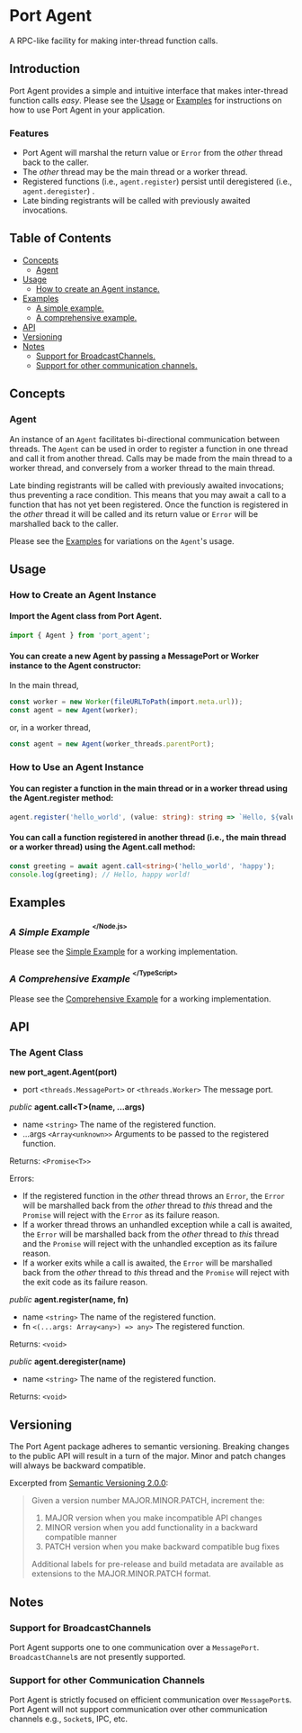 # Port Agent

A RPC-like facility for making inter-thread function calls.

## Introduction

Port Agent provides a simple and intuitive interface that makes inter-thread function calls *easy*.  Please see the [Usage](#usage) or [Examples](#examples) for instructions on how to use Port Agent in your application.

### Features
- Port Agent will marshal the return value or `Error` from the *other* thread back to the caller.
- The *other* thread may be the main thread or a worker thread.
- Registered functions (i.e., `agent.register`) persist until deregistered (i.e., `agent.deregister`) .
- Late binding registrants will be called with previously awaited invocations. 

## Table of Contents
- [Concepts](#concepts)
    - [Agent](#agent)
- [Usage](#usage)
    - [How to create an Agent instance.](#how-to-create-an-agent-instance)
- [Examples](#examples)
    - [A simple example.](#a-simple-example-nodejs)
    - [A comprehensive example.](#a-comprehensive-example-typescript)
- [API](#api)
- [Versioning](#versioning)
- [Notes](#notes)
    - [Support for BroadcastChannels.](#support-for-broadcastchannels)
    - [Support for other communication channels.](#support-for-other-communication-channels)

## Concepts

### Agent

An instance of an `Agent` facilitates bi-directional communication between threads.  The `Agent` can be used in order to register a function in one thread and call it from another thread.  Calls may be made from the main thread to a worker thread, and conversely from a worker thread to the main thread.

Late binding registrants will be called with previously awaited invocations; thus preventing a race condition.  This means that you may await a call to a function that has not yet been registered.  Once the function is registered in the *other* thread it will be called and its return value or `Error` will be marshalled back to the caller.

Please see the [Examples](#examples) for variations on the `Agent`'s usage.

## Usage

### How to Create an Agent Instance

#### Import the Agent class from Port Agent.

```ts
import { Agent } from 'port_agent';
```

#### You can create a new Agent by passing a MessagePort or Worker instance to the Agent constructor:

In the main thread,

```ts
const worker = new Worker(fileURLToPath(import.meta.url));
const agent = new Agent(worker);
```

or, in a worker thread,

```ts
const agent = new Agent(worker_threads.parentPort);
```

### How to Use an Agent Instance

#### You can register a function in the main thread or in a worker thread using the Agent.register method:

```ts
agent.register('hello_world', (value: string): string => `Hello, ${value} world!`);
```

#### You can call a function registered in another thread (i.e., the main thread or a worker thread) using the Agent.call method:

```ts
const greeting = await agent.call<string>('hello_world', 'happy');
console.log(greeting); // Hello, happy world!
```

## Examples

### *A Simple Example* <sup><sup>\</Node.js\></sup></sup>
Please see the [Simple Example](https://github.com/faranalytics/port_agent/tree/main/examples/simple) for a working implementation.

### *A Comprehensive Example* <sup><sup>\</TypeScript\></sup></sup>
Please see the [Comprehensive Example](https://github.com/faranalytics/port_agent/tree/main/examples/comprehensive) for a working implementation.

## API

### The Agent Class

**new port_agent.Agent(port)**
- port `<threads.MessagePort>` or `<threads.Worker>` The message port.

_public_ **agent.call\<T\>(name, ...args)**
- name `<string>` The name of the registered function.
- ...args `<Array<unknown>>` Arguments to be passed to the registered function.

Returns: `<Promise<T>>`

Errors:
  - If the registered function in the *other* thread throws an `Error`, the `Error` will be marshalled back from the *other* thread to *this* thread and the `Promise` will reject with the `Error` as its failure reason.
  - If a worker thread throws an unhandled exception while a call is awaited, the `Error` will be marshalled back from the *other* thread to *this* thread and the `Promise` will reject with the unhandled exception as its failure reason.
  - If a worker exits while a call is awaited, the `Error` will be marshalled back from the *other* thread to *this* thread and the `Promise` will reject with the exit code as its failure reason.

_public_ **agent.register(name, fn)**
- name `<string>` The name of the registered function.
- fn `<(...args: Array<any>) => any>` The registered function.

Returns: `<void>`

_public_ **agent.deregister(name)**
- name `<string>` The name of the registered function.

Returns: `<void>`

## Versioning

The Port Agent package adheres to semantic versioning. Breaking changes to the public API will result in a turn of the major. Minor and patch changes will always be backward compatible.

Excerpted from [Semantic Versioning 2.0.0](https://semver.org/):

> Given a version number MAJOR.MINOR.PATCH, increment the:
>
> 1. MAJOR version when you make incompatible API changes
> 2. MINOR version when you add functionality in a backward compatible manner
> 3. PATCH version when you make backward compatible bug fixes
>
> Additional labels for pre-release and build metadata are available as extensions to the MAJOR.MINOR.PATCH format.

## Notes

### Support for BroadcastChannels

Port Agent supports one to one communication over a `MessagePort`.  `BroadcastChannel`s are not presently supported.

### Support for other Communication Channels

Port Agent is strictly focused on efficient communication over `MessagePort`s.  Port Agent will not support communication over other communication channels e.g., `Socket`s, IPC, etc.